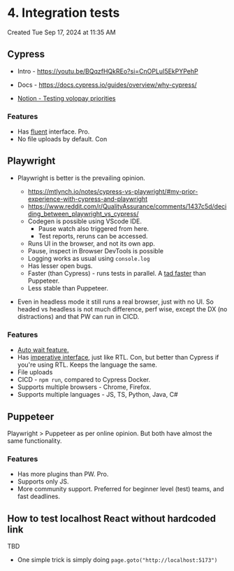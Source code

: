 # 4. Integration tests
Created Tue Sep 17, 2024 at 11:35 AM

## Cypress
- Intro - https://youtu.be/BQqzfHQkREo?si=CnOPLuI5EkPYPehP
- Docs - https://docs.cypress.io/guides/overview/why-cypress/

- [Notion - Testing volopay priorities](https://www.notion.so/sanjarcode/Testing-volopay-10420b93200480619b2fed5a9ed90d51?pvs=4)

### Features
- Has [fluent](https://mtlynch.io/notes/cypress-vs-playwright/#cypress-syntax-is-more-consistently-fluent) interface. Pro.
- No file uploads by default. Con
## Playwright
- Playwright is better is the prevailing opinion. 
	- https://mtlynch.io/notes/cypress-vs-playwright/#my-prior-experience-with-cypress-and-playwright
	- https://www.reddit.com/r/QualityAssurance/comments/1437c5d/deciding_between_playwright_vs_cypress/
	- Codegen is possible using VScode IDE. 
		- Pause watch also triggered from here.
		- Test reports, reruns can be accessed.
	- Runs UI in the browser, and not its own app.
	- Pause, inspect in Browser DevTools is possible
	- Logging works as usual using `console.log`
	- Has lesser open bugs.
	- Faster (than Cypress) - runs tests in parallel. A [tad faster](https://www.checklyhq.com/blog/puppeteer-vs-selenium-vs-playwright-speed-comparison/) than Puppeteer.
	- Less stable than Puppeteer.

- Even in headless mode it still runs a real browser, just with no UI. So headed vs headless is not much difference, perf wise, except the DX (no distractions) and that PW can run in CICD.
### Features
- [Auto wait feature.](https://playwright.dev/docs/writing-tests#:~:text=playwright%20automatically%20waits%20for%20the%20wide%20range)
- Has [imperative interface](https://mtlynch.io/notes/cypress-vs-playwright/#cypress-syntax-is-more-consistently-fluent), just like RTL. Con, but better than Cypress if you're using RTL. Keeps the language the same.
- File uploads
- CICD - `npm run`, compared to Cypress Docker.
- Supports multiple browsers - Chrome, Firefox.
- Supports multiple languages - JS, TS, Python, Java, C#

## Puppeteer
Playwright > Puppeteer as per online opinion.
But both have almost the same functionality.

### Features
-  Has more plugins than PW. Pro.
- Supports only JS.
- More community support. Preferred for beginner level (test) teams, and fast deadlines.
## How to test localhost React without hardcoded link
TBD
- One simple trick is simply doing `page.goto("http://localhost:5173")`